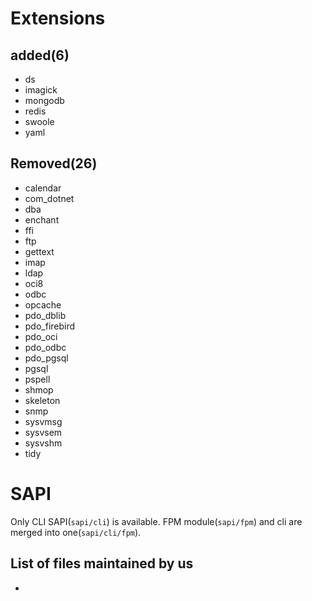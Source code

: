 
# Extensions

## added(6)
+ ds
+ imagick
+ mongodb
+ redis
+ swoole
+ yaml

## Removed(26)
- calendar
- com_dotnet
- dba
- enchant
- ffi
- ftp
- gettext
- imap
- ldap
- oci8
- odbc
- opcache
- pdo_dblib
- pdo_firebird
- pdo_oci
- pdo_odbc
- pdo_pgsql
- pgsql
- pspell
- shmop
- skeleton
- snmp
- sysvmsg
- sysvsem
- sysvshm
- tidy

# SAPI
Only CLI SAPI(`sapi/cli`) is available. FPM module(`sapi/fpm`) and cli are merged into one(`sapi/cli/fpm`).

## List of files maintained by us
- 


